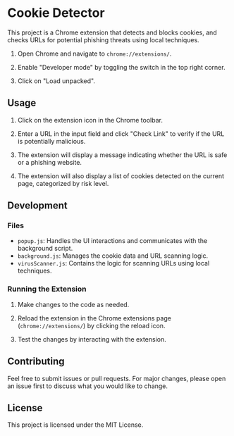 # Cookie Detector

This project is a Chrome extension that detects and blocks cookies, and checks URLs for potential phishing threats using local techniques.



1. Open Chrome and navigate to `chrome://extensions/`.

2. Enable "Developer mode" by toggling the switch in the top right corner.

3. Click on "Load unpacked".

## Usage

1. Click on the extension icon in the Chrome toolbar.

2. Enter a URL in the input field and click "Check Link" to verify if the URL is potentially malicious.

3. The extension will display a message indicating whether the URL is safe or a phishing website.

4. The extension will also display a list of cookies detected on the current page, categorized by risk level.

## Development

### Files

- `popup.js`: Handles the UI interactions and communicates with the background script.
- `background.js`: Manages the cookie data and URL scanning logic.
- `virusScanner.js`: Contains the logic for scanning URLs using local techniques.

### Running the Extension

1. Make changes to the code as needed.

2. Reload the extension in the Chrome extensions page (`chrome://extensions/`) by clicking the reload icon.

3. Test the changes by interacting with the extension.

## Contributing

Feel free to submit issues or pull requests. For major changes, please open an issue first to discuss what you would like to change.

## License

This project is licensed under the MIT License.